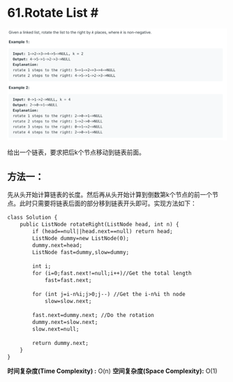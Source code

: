 # 61.Rotate List \#

![](.gitbook/assets/image%20%2830%29.png)

给出一个链表，要求把后k个节点移动到链表前面。

## 方法一：

先从头开始计算链表的长度。然后再从头开始计算到倒数第k个节点的前一个节点。此时只需要将链表后面的部分移到链表开头即可。实现方法如下：

```text
class Solution {
    public ListNode rotateRight(ListNode head, int n) {
        if (head==null||head.next==null) return head;
        ListNode dummy=new ListNode(0);
        dummy.next=head;
        ListNode fast=dummy,slow=dummy;

        int i;
        for (i=0;fast.next!=null;i++)//Get the total length 
            fast=fast.next;

        for (int j=i-n%i;j>0;j--) //Get the i-n%i th node
            slow=slow.next;

        fast.next=dummy.next; //Do the rotation
        dummy.next=slow.next;
        slow.next=null;

        return dummy.next;
    }
}
```

**时间复杂度\(Time Complexity\) :** O\(n\)          **空间复杂度\(Space Complexity\):** O\(1\)

